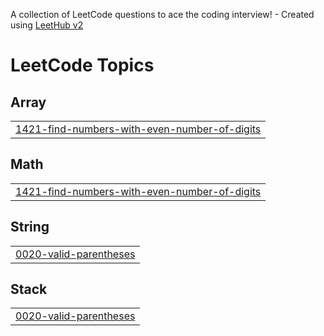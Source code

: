 A collection of LeetCode questions to ace the coding interview! - Created using [LeetHub v2](https://github.com/arunbhardwaj/LeetHub-2.0)
<!---LeetCode Topics Start-->
# LeetCode Topics
## Array
|  |
| ------- |
| [1421-find-numbers-with-even-number-of-digits](https://github.com/bojewarsiya/TeachersDayLeetcodeChallenge/tree/master/1421-find-numbers-with-even-number-of-digits) |
## Math
|  |
| ------- |
| [1421-find-numbers-with-even-number-of-digits](https://github.com/bojewarsiya/TeachersDayLeetcodeChallenge/tree/master/1421-find-numbers-with-even-number-of-digits) |
## String
|  |
| ------- |
| [0020-valid-parentheses](https://github.com/bojewarsiya/TeachersDayLeetcodeChallenge/tree/master/0020-valid-parentheses) |
## Stack
|  |
| ------- |
| [0020-valid-parentheses](https://github.com/bojewarsiya/TeachersDayLeetcodeChallenge/tree/master/0020-valid-parentheses) |
<!---LeetCode Topics End-->